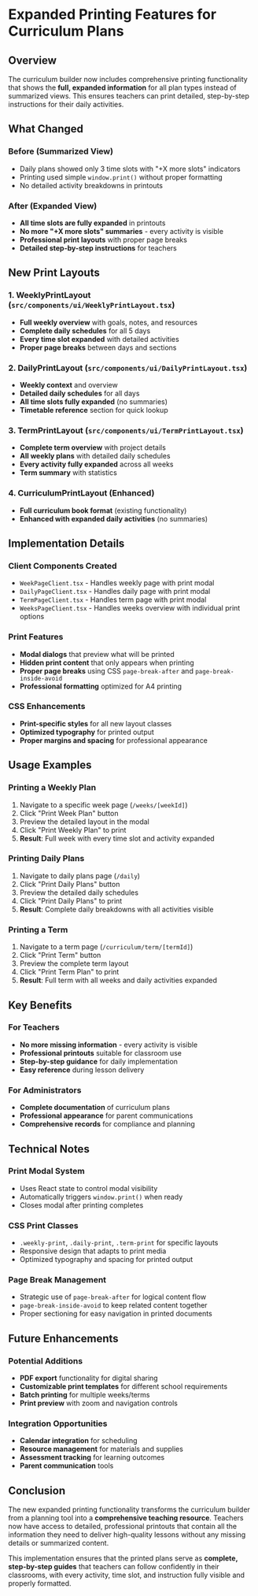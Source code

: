 # Expanded Printing Features for Curriculum Plans

## Overview

The curriculum builder now includes comprehensive printing functionality that shows the **full, expanded information** for all plan types instead of summarized views. This ensures teachers can print detailed, step-by-step instructions for their daily activities.

## What Changed

### Before (Summarized View)

- Daily plans showed only 3 time slots with "+X more slots" indicators
- Printing used simple `window.print()` without proper formatting
- No detailed activity breakdowns in printouts

### After (Expanded View)

- **All time slots are fully expanded** in printouts
- **No more "+X more slots" summaries** - every activity is visible
- **Professional print layouts** with proper page breaks
- **Detailed step-by-step instructions** for teachers

## New Print Layouts

### 1. WeeklyPrintLayout (`src/components/ui/WeeklyPrintLayout.tsx`)

- **Full weekly overview** with goals, notes, and resources
- **Complete daily schedules** for all 5 days
- **Every time slot expanded** with detailed activities
- **Proper page breaks** between days and sections

### 2. DailyPrintLayout (`src/components/ui/DailyPrintLayout.tsx`)

- **Weekly context** and overview
- **Detailed daily schedules** for all days
- **All time slots fully expanded** (no summaries)
- **Timetable reference** section for quick lookup

### 3. TermPrintLayout (`src/components/ui/TermPrintLayout.tsx`)

- **Complete term overview** with project details
- **All weekly plans** with detailed daily schedules
- **Every activity fully expanded** across all weeks
- **Term summary** with statistics

### 4. CurriculumPrintLayout (Enhanced)

- **Full curriculum book format** (existing functionality)
- **Enhanced with expanded daily activities** (no summaries)

## Implementation Details

### Client Components Created

- `WeekPageClient.tsx` - Handles weekly page with print modal
- `DailyPageClient.tsx` - Handles daily page with print modal
- `TermPageClient.tsx` - Handles term page with print modal
- `WeeksPageClient.tsx` - Handles weeks overview with individual print options

### Print Features

- **Modal dialogs** that preview what will be printed
- **Hidden print content** that only appears when printing
- **Proper page breaks** using CSS `page-break-after` and `page-break-inside-avoid`
- **Professional formatting** optimized for A4 printing

### CSS Enhancements

- **Print-specific styles** for all new layout classes
- **Optimized typography** for printed output
- **Proper margins and spacing** for professional appearance

## Usage Examples

### Printing a Weekly Plan

1. Navigate to a specific week page (`/weeks/[weekId]`)
2. Click "Print Week Plan" button
3. Preview the detailed layout in the modal
4. Click "Print Weekly Plan" to print
5. **Result**: Full week with every time slot and activity expanded

### Printing Daily Plans

1. Navigate to daily plans page (`/daily`)
2. Click "Print Daily Plans" button
3. Preview the detailed daily schedules
4. Click "Print Daily Plans" to print
5. **Result**: Complete daily breakdowns with all activities visible

### Printing a Term

1. Navigate to a term page (`/curriculum/term/[termId]`)
2. Click "Print Term" button
3. Preview the complete term layout
4. Click "Print Term Plan" to print
5. **Result**: Full term with all weeks and daily activities expanded

## Key Benefits

### For Teachers

- **No more missing information** - every activity is visible
- **Professional printouts** suitable for classroom use
- **Step-by-step guidance** for daily implementation
- **Easy reference** during lesson delivery

### For Administrators

- **Complete documentation** of curriculum plans
- **Professional appearance** for parent communications
- **Comprehensive records** for compliance and planning

## Technical Notes

### Print Modal System

- Uses React state to control modal visibility
- Automatically triggers `window.print()` when ready
- Closes modal after printing completes

### CSS Print Classes

- `.weekly-print`, `.daily-print`, `.term-print` for specific layouts
- Responsive design that adapts to print media
- Optimized typography and spacing for printed output

### Page Break Management

- Strategic use of `page-break-after` for logical content flow
- `page-break-inside-avoid` to keep related content together
- Proper sectioning for easy navigation in printed documents

## Future Enhancements

### Potential Additions

- **PDF export** functionality for digital sharing
- **Customizable print templates** for different school requirements
- **Batch printing** for multiple weeks/terms
- **Print preview** with zoom and navigation controls

### Integration Opportunities

- **Calendar integration** for scheduling
- **Resource management** for materials and supplies
- **Assessment tracking** for learning outcomes
- **Parent communication** tools

## Conclusion

The new expanded printing functionality transforms the curriculum builder from a planning tool into a **comprehensive teaching resource**. Teachers now have access to detailed, professional printouts that contain all the information they need to deliver high-quality lessons without any missing details or summarized content.

This implementation ensures that the printed plans serve as **complete, step-by-step guides** that teachers can follow confidently in their classrooms, with every activity, time slot, and instruction fully visible and properly formatted.
